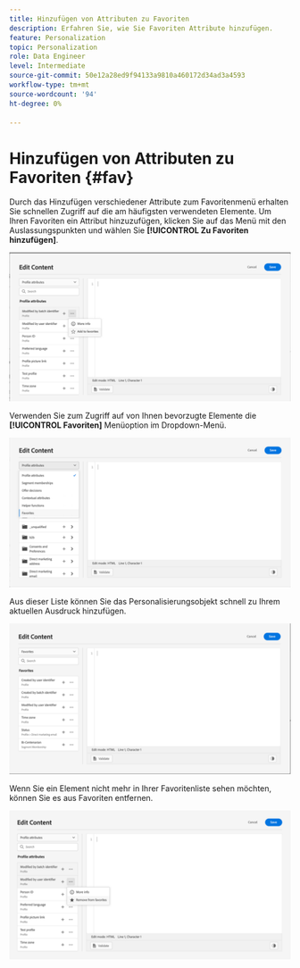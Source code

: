 ```yaml
---
title: Hinzufügen von Attributen zu Favoriten
description: Erfahren Sie, wie Sie Favoriten Attribute hinzufügen.
feature: Personalization
topic: Personalization
role: Data Engineer
level: Intermediate
source-git-commit: 50e12a28ed9f94133a9810a460172d34ad3a4593
workflow-type: tm+mt
source-wordcount: '94'
ht-degree: 0%

---
```


# Hinzufügen von Attributen zu Favoriten {#fav}

Durch das Hinzufügen verschiedener Attribute zum Favoritenmenü erhalten Sie schnellen Zugriff auf die am häufigsten verwendeten Elemente. Um Ihren Favoriten ein Attribut hinzuzufügen, klicken Sie auf das Menü mit den Auslassungspunkten und wählen Sie **[!UICONTROL Zu Favoriten hinzufügen]**.

![](assets/favorite-option.png)

Verwenden Sie zum Zugriff auf von Ihnen bevorzugte Elemente die **[!UICONTROL Favoriten]** Menüoption im Dropdown-Menü.

![](assets/favorite-menu.png)

Aus dieser Liste können Sie das Personalisierungsobjekt schnell zu Ihrem aktuellen Ausdruck hinzufügen.

![](assets/favorite-list.png)

Wenn Sie ein Element nicht mehr in Ihrer Favoritenliste sehen möchten, können Sie es aus Favoriten entfernen.

![](assets/favorite-remove.png)